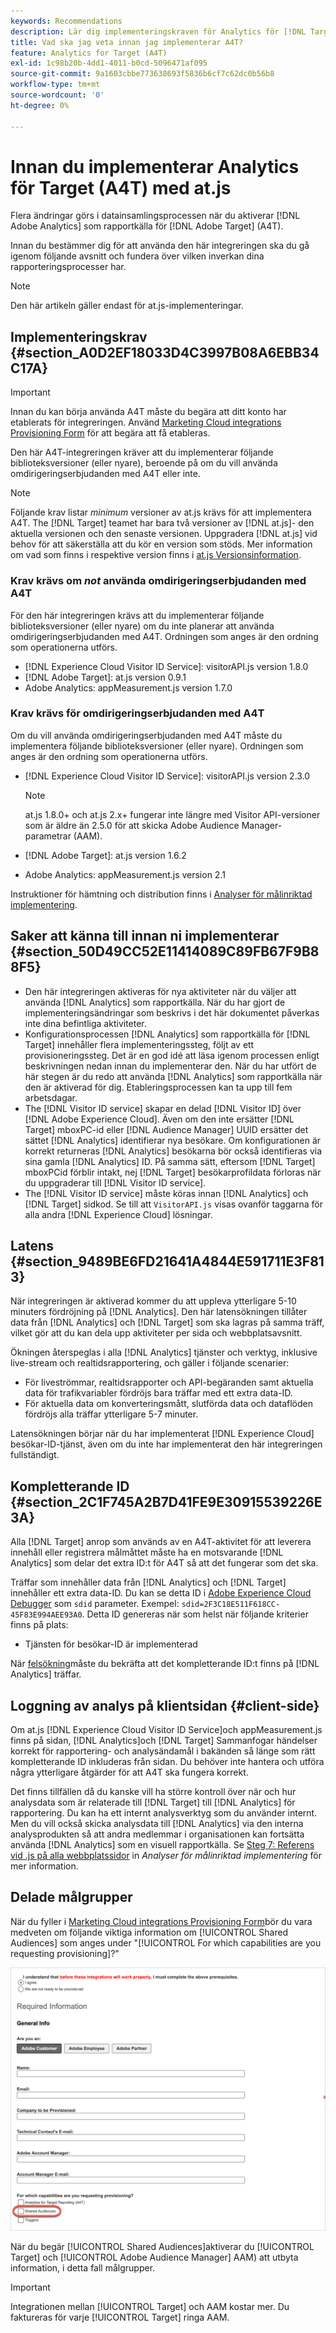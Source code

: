 ```yaml
---
keywords: Recommendations
description: Lär dig implementeringskraven för Analytics för [!DNL Target] (A4T) och vad du bör tänka på innan du implementerar den här integreringen.
title: Vad ska jag veta innan jag implementerar A4T?
feature: Analytics for Target (A4T)
exl-id: 1c98b20b-4dd1-4011-b0cd-5096471af095
source-git-commit: 9a1603cbbe773638693f5836b6cf7c62dc0b56b8
workflow-type: tm+mt
source-wordcount: '0'
ht-degree: 0%

---
```


# Innan du implementerar Analytics för Target (A4T) med at.js

Flera ändringar görs i datainsamlingsprocessen när du aktiverar [!DNL Adobe Analytics] som rapportkälla för [!DNL Adobe Target] (A4T).

Innan du bestämmer dig för att använda den här integreringen ska du gå igenom följande avsnitt och fundera över vilken inverkan dina rapporteringsprocesser har.

>[!NOTE]
>
>Den här artikeln gäller endast för at.js-implementeringar.

## Implementeringskrav {#section_A0D2EF18033D4C3997B08A6EBB34C17A}

>[!IMPORTANT]
>
>Innan du kan börja använda A4T måste du begära att ditt konto har etablerats för integreringen. Använd [Marketing Cloud integrations Provisioning Form](https://www.adobe.com/go/audiences) för att begära att få etableras.

Den här A4T-integreringen kräver att du implementerar följande biblioteksversioner (eller nyare), beroende på om du vill använda omdirigeringserbjudanden med A4T eller inte.

>[!NOTE]
>
>Följande krav listar *minimum* versioner av at.js krävs för att implementera A4T. The [!DNL Target] teamet har bara två versioner av [!DNL at.js]- den aktuella versionen och den senaste versionen. Uppgradera [!DNL at.js] vid behov för att säkerställa att du kör en version som stöds. Mer information om vad som finns i respektive version finns i [at.js Versionsinformation](/help/c-implementing-target/c-implementing-target-for-client-side-web/target-atjs-versions.md#reference_DBB5EDB79EC44E558F9E08D4774A0F7A).

### Krav krävs om *not* använda omdirigeringserbjudanden med A4T

För den här integreringen krävs att du implementerar följande biblioteksversioner (eller nyare) om du inte planerar att använda omdirigeringserbjudanden med A4T. Ordningen som anges är den ordning som operationerna utförs.

* [!DNL Experience Cloud Visitor ID Service]: visitorAPI.js version 1.8.0
* [!DNL Adobe Target]: at.js version 0.9.1
* Adobe Analytics: appMeasurement.js version 1.7.0

### Krav krävs för omdirigeringserbjudanden med A4T

Om du vill använda omdirigeringserbjudanden med A4T måste du implementera följande biblioteksversioner (eller nyare). Ordningen som anges är den ordning som operationerna utförs.

* [!DNL Experience Cloud Visitor ID Service]: visitorAPI.js version 2.3.0

   >[!NOTE]
   >
   >at.js 1.8.0+ och at.js 2.x+ fungerar inte längre med Visitor API-versioner som är äldre än 2.5.0 för att skicka Adobe Audience Manager-parametrar (AAM).

* [!DNL Adobe Target]: at.js version 1.6.2

* Adobe Analytics: appMeasurement.js version 2.1

Instruktioner för hämtning och distribution finns i [Analyser för målinriktad implementering](/help/c-integrating-target-with-mac/a4t/a4timplementation.md).

## Saker att känna till innan ni implementerar {#section_50D49CC52E11414089C89FB67F9B88F5}

* Den här integreringen aktiveras för nya aktiviteter när du väljer att använda [!DNL Analytics] som rapportkälla. När du har gjort de implementeringsändringar som beskrivs i det här dokumentet påverkas inte dina befintliga aktiviteter.
* Konfigurationsprocessen [!DNL Analytics] som rapportkälla för [!DNL Target] innehåller flera implementeringssteg, följt av ett provisioneringssteg. Det är en god idé att läsa igenom processen enligt beskrivningen nedan innan du implementerar den. När du har utfört de här stegen är du redo att använda [!DNL Analytics] som rapportkälla när den är aktiverad för dig. Etableringsprocessen kan ta upp till fem arbetsdagar.
* The [!DNL Visitor ID service] skapar en delad [!DNL Visitor ID] över [!DNL Adobe Experience Cloud]. Även om den inte ersätter [!DNL Target] mboxPC-id eller [!DNL Audience Manager] UUID ersätter det sättet [!DNL Analytics] identifierar nya besökare. Om konfigurationen är korrekt returneras [!DNL Analytics] besökarna bör också identifieras via sina gamla [!DNL Analytics] ID. På samma sätt, eftersom [!DNL Target] mboxPCid förblir intakt, nej [!DNL Target] besökarprofildata förloras när du uppgraderar till [!DNL Visitor ID service].
* The [!DNL Visitor ID service] måste köras innan [!DNL Analytics] och [!DNL Target] sidkod. Se till att `VisitorAPI.js` visas ovanför taggarna för alla andra [!DNL Experience Cloud] lösningar.

## Latens {#section_9489BE6FD21641A4844E591711E3F813}

När integreringen är aktiverad kommer du att uppleva ytterligare 5-10 minuters fördröjning på [!DNL Analytics]. Den här latensökningen tillåter data från [!DNL Analytics] och [!DNL Target] som ska lagras på samma träff, vilket gör att du kan dela upp aktiviteter per sida och webbplatsavsnitt.

Ökningen återspeglas i alla [!DNL Analytics] tjänster och verktyg, inklusive live-stream och realtidsrapportering, och gäller i följande scenarier:

* För liveströmmar, realtidsrapporter och API-begäranden samt aktuella data för trafikvariabler fördröjs bara träffar med ett extra data-ID.
* För aktuella data om konverteringsmått, slutförda data och dataflöden fördröjs alla träffar ytterligare 5-7 minuter.

Latensökningen börjar när du har implementerat [!DNL Experience Cloud] besökar-ID-tjänst, även om du inte har implementerat den här integreringen fullständigt.

## Kompletterande ID {#section_2C1F745A2B7D41FE9E30915539226E3A}

Alla [!DNL Target] anrop som används av en A4T-aktivitet för att leverera innehåll eller registrera målmåttet måste ha en motsvarande [!DNL Analytics] som delar det extra ID:t för A4T så att det fungerar som det ska.

Träffar som innehåller data från [!DNL Analytics] och [!DNL Target] innehåller ett extra data-ID. Du kan se detta ID i [Adobe Experience Cloud Debugger](https://experienceleague.adobe.com/docs/debugger/using/experience-cloud-debugger.html) som `sdid` parameter. Exempel: `sdid=2F3C18E511F618CC-45F83E994AEE93A0`. Detta ID genereras när som helst när följande kriterier finns på plats:

* Tjänsten för besökar-ID är implementerad

När [felsökning](/help/c-integrating-target-with-mac/a4t/c-a4t-troubleshooting/a4t-troubleshooting.md)måste du bekräfta att det kompletterande ID:t finns på [!DNL Analytics] träffar.

## Loggning av analys på klientsidan {#client-side}

Om at.js [!DNL Experience Cloud Visitor ID Service]och appMeasurement.js finns på sidan, [!DNL Analytics]och [!DNL Target] Sammanfogar händelser korrekt för rapportering- och analysändamål i bakänden så länge som rätt kompletterande ID inkluderas från sidan. Du behöver inte hantera och utföra några ytterligare åtgärder för att A4T ska fungera korrekt.

Det finns tillfällen då du kanske vill ha större kontroll över när och hur analysdata som är relaterade till [!DNL Target] till [!DNL Analytics] för rapportering. Du kan ha ett internt analysverktyg som du använder internt. Men du vill också skicka analysdata till [!DNL Analytics] via den interna analysprodukten så att andra medlemmar i organisationen kan fortsätta använda [!DNL Analytics] som en visuell rapportkälla. Se [Steg 7: Referens vid .js på alla webbplatssidor](/help/c-integrating-target-with-mac/a4t/a4timplementation.md#step7) in *Analyser för målinriktad implementering* för mer information.

## Delade målgrupper

När du fyller i [Marketing Cloud integrations Provisioning Form](https://www.adobe.com/go/audiences)bör du vara medveten om följande viktiga information om [!UICONTROL Shared Audiences] som anges under &quot;[!UICONTROL For which capabilities are you requesting provisioning]?&quot;

![Formulär för förfrågningar](/help/c-integrating-target-with-mac/a4t/assets/request-form.png)

När du begär [!UICONTROL Shared Audiences]aktiverar du [!UICONTROL Target] och [!UICONTROL Adobe Audience Manager] AAM) att utbyta information, i detta fall målgrupper.

>[!IMPORTANT]
>
>Integrationen mellan [!UICONTROL Target] och AAM kostar mer. Du faktureras för varje [!UICONTROL Target] ringa AAM.
